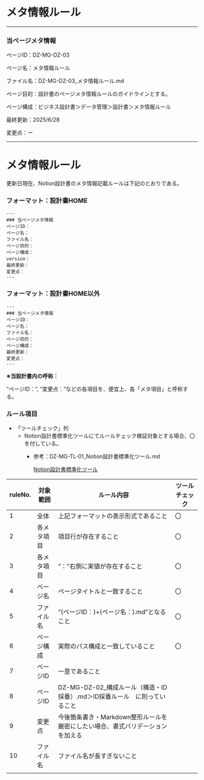 # メタ情報ルール

---

### 当ページメタ情報

ページID：DZ-MG-DZ-03

ページ名：メタ情報ルール

ファイル名：DZ-MG-DZ-03_メタ情報ルール.md

ページ目的：設計書のページメタ情報ルールのガイドラインとする。

ページ構成：ビジネス設計書＞データ管理＞設計書＞メタ情報ルール

最終更新：2025/6/28

変更点：ー

---

# メタ情報ルール

更新日現在、Notion設計書のメタ情報記載ルールは下記のとおりである。

### フォーマット：設計書HOME

```
---
### 当ページメタ情報
ページID：
ページ名：
ファイル名：
ページ目的：
ページ構成：
version：
最終更新：
変更点：
---
```

### フォーマット：設計書HOME以外

```
---
### 当ページメタ情報
ページID：
ページ名：
ファイル名：
ページ目的：
ページ構成：
最終更新：
変更点：
---
```

**※当設計書内の呼称：**

“ページID：”, “変更点：”などの各項目を、便宜上、各「メタ項目」と呼称する。

### ルール項目

- 「ツールチェック」列
    - Notion設計書標準化ツールにてルールチェック検証対象とする場合、〇を付している。
        - 参考：DZ-MG-TL-01_Notion設計書標準化ツール.md
            
            [Notion設計書標準化ツール](../%E3%83%84%E3%83%BC%E3%83%AB%20220cd75ce18580d38d28dd53b0a505b3/Notion%E8%A8%AD%E8%A8%88%E6%9B%B8%E6%A8%99%E6%BA%96%E5%8C%96%E3%83%84%E3%83%BC%E3%83%AB%20220cd75ce1858012b004e2772473cd9b.md)
            

| ruleNo. | 対象範囲 | ルール内容 | ツールチェック |
| --- | --- | --- | --- |
| 1 | 全体 | 上記フォーマットの表示形式であること | 〇 |
| 2 | 各メタ項目 | 項目行が存在すること | 〇 |
| 3 | 各メタ項目 | “：”右側に実値が存在すること | 〇 |
| 4 | ページ名 | ページタイトルと一致すること | 〇 |
| 5 | ファイル名 | “(ページID：)+(ページ名：).md”となること | 〇 |
| 6 | ページ構成 | 実際のパス構成と一致していること | 〇 |
| 7 | ページID | 一意であること |  |
| 8 | ページID | DZ-MG-DZ-02_構成ルール（構造・ID採番）.md＞ID採番ルール　に則っていること |  |
| 9 | 変更点 | 今後箇条書き・Markdown整形ルールを厳密にしたい場合、書式バリデーションを加える |  |
| 10 | ファイル名 | ファイル名が長すぎないこと |  |
|  |  |  |  |